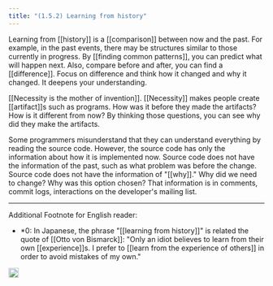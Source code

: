 ```yaml
---
title: "(1.5.2) Learning from history"
---
```


Learning from [[history]] is a [[comparison]] between now and the past. For example, in the past events, there may be structures similar to those currently in progress. By [[finding common patterns]], you can predict what will happen next. Also, compare before and after, you can find a [[difference]]. Focus on difference and think how it changed and why it changed. It deepens your understanding.

[[Necessity is the mother of invention]]. [[Necessity]] makes people create [[artifact]]s such as programs. How was it before they made the artifacts? How is it different from now? By thinking those questions, you can see why did they make the artifacts.

Some programmers misunderstand that they can understand everything by reading the source code. However, the source code has only the information about how it is implemented now. Source code does not have the information of the past, such as what problem was before the change. Source code does not have the information of "[[why]]." Why did we need to change? Why was this option chosen? That information is in comments, commit logs, interactions on the developer's mailing list.

---

Additional Footnote for English reader:

- *0: In Japanese, the phrase "[[learning from history]]" is related the quote of [[Otto von Bismarck]]: "Only an idiot believes to learn from their own [[experience]]s. I prefer to [[learn from the experience of others]] in order to avoid mistakes of my own."

<img src='https://scrapbox.io/api/pages/nishio/en/icon' alt='en.icon' height="19.5"/>